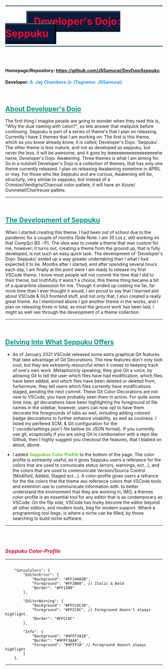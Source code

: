 <hr style="border: 0px solid #000000; background: #004050; height: 2px; margin: 30px 0 20px 0">

## <span style="color: #FF0430; font-size: 32px; font-weight: bold; margin-left: 13.25%; padding: 10px 20px; background: #001C3C; border: 4px outset #000">Developer's Dojo: Seppuku</span>

<hr style="border: 0px solid #000000; background: #004050; height: 2px; margin-top: 20px">

<br>

<br>

#### **Homepage/Repository:** https://github.com/JSSamurai/DevDojoSeppuku

#### **Developer:** <span style="color: #2898FF">A. Jay Chambers Jr. (Tagname: JSSamurai)

<br>

## <span style="color: #089888; text-decoration: underline;">About Developer's Dojo</span>

The first thing I imagine people are going to wonder when they read this is, "Why the dual naming with colon?", so lets answer that realquick before continuing. Seppuku is part of a series of theme's that I plan on releasing. Currently I have 2 themes that I am working on: The first is this theme, which as you know already know, it is called, Developer's Dojo: 'Seppuku'. The other theme is less mature, and not as developed as seppuku, but never the less, it will be awesome, and it goes by teeeeeeeeeeeeeeeeeeehe name, Developer's Dojo: Awakening. Three themes is what I am aiming for. So in a nutshell Developer's Dojo is a collection of themes, that has only one theme currently released. I plan on releasing Awakening sometime in APRIL or may. For those who like Seppuku and are curious, Awakening will be, structurly, very similar to seppuku, but instead of a Crimson/Verdigris/Charcoal color-pallete, it will have an Azure/ Gunmetal/Chartreuse pallete.

---

<br>

## <span style="color: #089888; text-decoration: underline;">The Development of Seppuku</span>

When I started creating this theme, I had been out of school due to the pandemic for a couple of months (Side Note: I am 35 LoLz, still working on that CompSci BS :-P). The idea was to create a theme that was custom for me, however; it turns out, creating a theme from the ground up, that is fully developed, is not such an easy quick task. The development of 'Developer's Dojo: Seppuku' ended up a way greater undertaking than I what I had expected it to be. Months after I started, and after spending several hours each day, I am finally at the point were I am ready to release my first VSCode theme. I know most people will not commit the time that I did to their theme, but truthfully it wans't a choice, this theme thing became a bit of a quarantine obsession for me. Though it ended up costing me far, far more time than I ever thought it would, I am proud to say that I learned alot about VSCode & GUI frontend stuff, and not only that, I also created a really great theme. As I mentioned above I got another theme in the works, and I plan on releasing three in total, as most the ground work has been laid, I might as well see through the development of a theme collection.

---

<br>

## <span style="color: #089888; text-decoration: underline;">Delving Into What Seppuku Offers </span>

-   As of January 2021 VSCode released some extra graphical Git features that take advantage of Git Decorations. The new features don't only look cool, but they are extreamly resourcful when it comes to keeping track of one's own work. Metaphoricly speaking, they give Git a voice, by allowing Git to tell the user which files have had modification, which files have been added, and which files have been deleted or deleted from, furhermore; they tell users which files currently have modifications staged, pending the next commit. These Git Color-Decorations are not new to VSCode, you have probably seen them in action. For quite some time now, git decorations have been highlighting the foreground of file names in the sidebar, however, users can now opt to have them decorate the foregrounds of tabs as well, including adding colored badge decorations to further enhance visability, as well as coolness. I listed my perfered SCM, & Git configuration for the ('.vscode/settings.json') file bellow (in JSON format). If you currently use git, ecspecially if you are using Git in combonation with a repo like Github, then I highly suggest you checkout the features, that I blabed on about, above.

-   I added <b style="color: #64CC20">Seppukus Color Profile</b> to the bottom of the page. The color profile is extreamly useful, as it gives Seppuku users a referance for the colors that are used to comunicate status (errors, warnings, ect...), and the colors that are used to communicate Version/Source Control (Modified, Added, Staged ect...). A color-profile gives users a refrance for the the colors that the theme ass referance colors that VSCode tools and extention use to communicate information with. to better understand the environment that they are working in, IMO, a themes color-profile is an essential tool for any editor that is as contemporary as VSCode. On the flip side, VSCode has truley become the editor beyond all other editors, and modern tools, beg for modern support. Where a programming tool begs, is where a niche can be filled, by those searching to build niche software.

---

<br>

<br>

### _<span style="color: crimson;">Seppuku Color-Profile</span>_

---

```

    "SatusColors": {
        "EditorError": {
            "Background": "#FF14002B",
            "Foreground": "#FF2B00", // Italic & Bold
            "Border": "#FF1400"
        },

        "EditorWarning": {
            "Background": "#FFCC0C28",
            "Foreground": "#FFCC0C", // Foreground doesn't always highlight.
            "Border": "#FFCC0C"
        },

        "Info": {
            "Background": "#9FFF3A28",
            "Border": "#9FFF3AAA",
            "Foreground": "#9FFF3A" // Foreground doesnt always highlight
        }
    },

```

---
